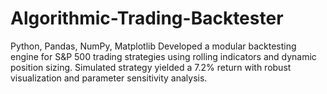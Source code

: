 # Algorithmic-Trading-Backtester
Python, Pandas, NumPy, Matplotlib Developed a modular backtesting engine for S&amp;P 500 trading strategies using rolling indicators and dynamic position sizing. Simulated strategy yielded a 7.2% return with robust visualization and parameter sensitivity analysis.
